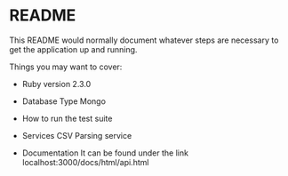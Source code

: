 # README

This README would normally document whatever steps are necessary to get the
application up and running.

Things you may want to cover:

* Ruby version
2.3.0

* Database Type
Mongo

* How to run the test suite

* Services
CSV Parsing service

* Documentation
It can be found under the link localhost:3000/docs/html/api.html
